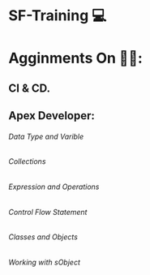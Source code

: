 # SF-Training 💻

# Agginments On 🧑‍💻:
## CI & CD.
## Apex Developer:
###### Data Type and Varible <br>
###### Collections <br>
###### Expression and Operations <br>
###### Control Flow Statement <br>
###### Classes and Objects <br>
###### Working with sObject <br>
